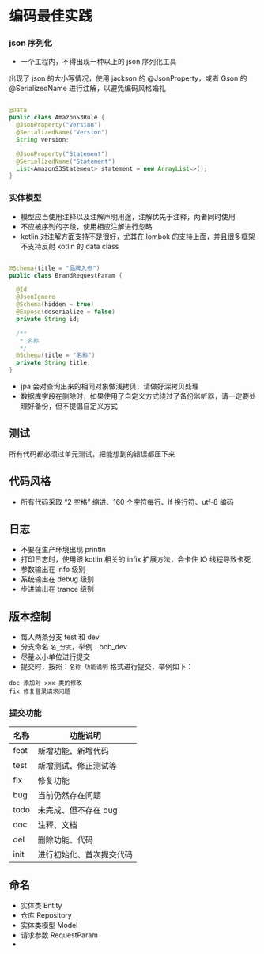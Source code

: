 # 编码最佳实践

### json 序列化

- 一个工程内，不得出现一种以上的 json 序列化工具

出现了 json 的大小写情况，使用 jackson 的 @JsonProperty，或者 Gson 的
@SerializedName 进行注解，以避免编码风格婚礼

```java

@Data
public class AmazonS3Rule {
  @JsonProperty("Version")
  @SerializedName("Version")
  String version;

  @JsonProperty("Statement")
  @SerializedName("Statement")
  List<AmazonS3Statement> statement = new ArrayList<>();
}
```

### 实体模型

- 模型应当使用注释以及注解声明用途，注解优先于注释，两者同时使用
- 不应被序列的字段，使用相应注解进行忽略
- kotlin 对注解方面支持不是很好，尤其在 lombok 的支持上面，并且很多框架不支持反射 kotlin 的 data class

```java

@Schema(title = "品牌入参")
public class BrandRequestParam {

  @Id
  @JsonIgnore
  @Schema(hidden = true)
  @Expose(deserialize = false)
  private String id;

  /**
   * 名称
   */
  @Schema(title = "名称")
  private String title;
}
```

- jpa 会对查询出来的相同对象做浅拷贝，请做好深拷贝处理
- 数据库字段在删除时，如果使用了自定义方式绕过了备份监听器，请一定要处理好备份，但不提倡自定义方式

## 测试

所有代码都必须过单元测试，把能想到的错误都压下来

## 代码风格

- 所有代码采取 “2 空格” 缩进、160 个字符每行、lf 换行符、utf-8 编码

## 日志

- 不要在生产环境出现 println
- 打印日志时，使用跟 kotlin 相关的 infix 扩展方法，会卡住 IO 线程导致卡死
- 参数输出在 info 级别
- 系统输出在 debug 级别
- 步进输出在 trance 级别

## 版本控制

- 每人两条分支 test 和 dev
- 分支命名 `名_分支`，举例：bob_dev
- 尽量以小单位进行提交
- 提交时，按照：`名称 功能说明`  格式进行提交，举例如下：

```text
doc 添加对 xxx 类的修改
fix 修复登录请求问题
```

### 提交功能

| 名称   | 功能说明         |
|------|--------------|
| feat | 新增功能、新增代码    |
| test | 新增测试、修正测试等   |
| fix  | 修复功能         |
| bug  | 当前仍然存在问题     |
| todo | 未完成、但不存在 bug |
| doc  | 注释、文档        |
| del  | 删除功能、代码      |
| init | 进行初始化、首次提交代码 |

## 命名

- 实体类 Entity
- 仓库 Repository
- 实体类模型 Model
- 请求参数 RequestParam
- 
